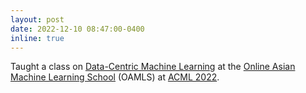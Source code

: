 ```yaml
---
layout: post
date: 2022-12-10 08:47:00-0400
inline: true
---
```


Taught a class on [Data-Centric Machine Learning](https://drive.google.com/file/d/1Wb8jgTpE0FOBjlkZyxRHTfOKwm77mZ-2/view?usp=share_link) at the [Online Asian Machine Learning School](https://www.acml-conf.org/2022/oamls.html) (OAMLS) at [ACML 2022](https://www.acml-conf.org/2022/index.html).
